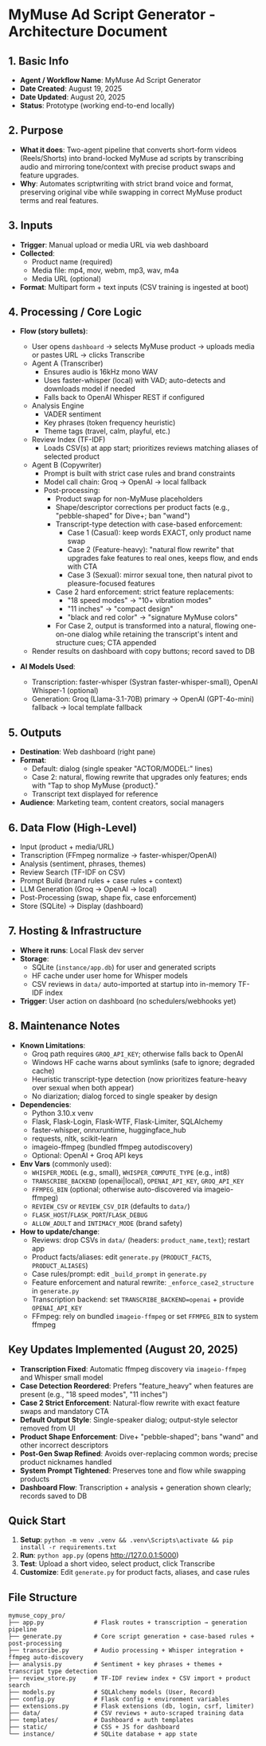 # MyMuse Ad Script Generator - Architecture Document

## 1. Basic Info
- **Agent / Workflow Name**: MyMuse Ad Script Generator
- **Date Created**: August 19, 2025
- **Date Updated**: August 20, 2025
- **Status**: Prototype (working end-to-end locally)

## 2. Purpose
- **What it does**: Two-agent pipeline that converts short-form videos (Reels/Shorts) into brand-locked MyMuse ad scripts by transcribing audio and mirroring tone/context with precise product swaps and feature upgrades.
- **Why**: Automates scriptwriting with strict brand voice and format, preserving original vibe while swapping in correct MyMuse product terms and real features.

## 3. Inputs
- **Trigger**: Manual upload or media URL via web dashboard
- **Collected**:
  - Product name (required)
  - Media file: mp4, mov, webm, mp3, wav, m4a
  - Media URL (optional)
- **Format**: Multipart form + text inputs (CSV training is ingested at boot)

## 4. Processing / Core Logic
- **Flow (story bullets)**:
  - User opens `dashboard` → selects MyMuse product → uploads media or pastes URL → clicks Transcribe
  - Agent A (Transcriber)
    - Ensures audio is 16kHz mono WAV
    - Uses faster-whisper (local) with VAD; auto-detects and downloads model if needed
    - Falls back to OpenAI Whisper REST if configured
  - Analysis Engine
    - VADER sentiment
    - Key phrases (token frequency heuristic)
    - Theme tags (travel, calm, playful, etc.)
  - Review Index (TF-IDF)
    - Loads CSV(s) at app start; prioritizes reviews matching aliases of selected product
  - Agent B (Copywriter)
    - Prompt is built with strict case rules and brand constraints
    - Model call chain: Groq → OpenAI → local fallback
    - Post-processing:
      - Product swap for non-MyMuse placeholders
      - Shape/descriptor corrections per product facts (e.g., "pebble-shaped" for Dive+; ban "wand")
      - Transcript-type detection with case-based enforcement:
        - Case 1 (Casual): keep words EXACT, only product name swap
        - Case 2 (Feature-heavy): "natural flow rewrite" that upgrades fake features to real ones, keeps flow, and ends with CTA
        - Case 3 (Sexual): mirror sexual tone, then natural pivot to pleasure-focused features
      - Case 2 hard enforcement: strict feature replacements:
        - "18 speed modes" → "10+ vibration modes"
        - "11 inches" → "compact design"
        - "black and red color" → "signature MyMuse colors"
      - For Case 2, output is transformed into a natural, flowing one-on-one dialog while retaining the transcript's intent and structure cues; CTA appended
  - Render results on dashboard with copy buttons; record saved to DB

- **AI Models Used**:
  - Transcription: faster-whisper (Systran faster-whisper-small), OpenAI Whisper-1 (optional)
  - Generation: Groq (Llama-3.1-70B) primary → OpenAI (GPT-4o-mini) fallback → local template fallback

## 5. Outputs
- **Destination**: Web dashboard (right pane)
- **Format**:
  - Default: dialog (single speaker "ACTOR/MODEL:" lines)
  - Case 2: natural, flowing rewrite that upgrades only features; ends with "Tap to shop MyMuse {product}."
  - Transcript text displayed for reference
- **Audience**: Marketing team, content creators, social managers

## 6. Data Flow (High-Level)
- Input (product + media/URL)
- Transcription (FFmpeg normalize → faster-whisper/OpenAI)
- Analysis (sentiment, phrases, themes)
- Review Search (TF-IDF on CSV)
- Prompt Build (brand rules + case rules + context)
- LLM Generation (Groq → OpenAI → local)
- Post-Processing (swap, shape fix, case enforcement)
- Store (SQLite) → Display (dashboard)

## 7. Hosting & Infrastructure
- **Where it runs**: Local Flask dev server
- **Storage**:
  - SQLite (`instance/app.db`) for user and generated scripts
  - HF cache under user home for Whisper models
  - CSV reviews in `data/` auto-imported at startup into in-memory TF-IDF index
- **Trigger**: User action on dashboard (no schedulers/webhooks yet)

## 8. Maintenance Notes
- **Known Limitations**:
  - Groq path requires `GROQ_API_KEY`; otherwise falls back to OpenAI
  - Windows HF cache warns about symlinks (safe to ignore; degraded cache)
  - Heuristic transcript-type detection (now prioritizes feature-heavy over sexual when both appear)
  - No diarization; dialog forced to single speaker by design
- **Dependencies**:
  - Python 3.10.x venv
  - Flask, Flask-Login, Flask-WTF, Flask-Limiter, SQLAlchemy
  - faster-whisper, onnxruntime, huggingface_hub
  - requests, nltk, scikit-learn
  - imageio-ffmpeg (bundled ffmpeg autodiscovery)
  - Optional: OpenAI + Groq API keys
- **Env Vars** (commonly used):
  - `WHISPER_MODEL` (e.g., small), `WHISPER_COMPUTE_TYPE` (e.g., int8)
  - `TRANSCRIBE_BACKEND` (openai|local), `OPENAI_API_KEY`, `GROQ_API_KEY`
  - `FFMPEG_BIN` (optional; otherwise auto-discovered via imageio-ffmpeg)
  - `REVIEW_CSV` or `REVIEW_CSV_DIR` (defaults to `data/`)
  - `FLASK_HOST`/`FLASK_PORT`/`FLASK_DEBUG`
  - `ALLOW_ADULT` and `INTIMACY_MODE` (brand safety)
- **How to update/change**:
  - Reviews: drop CSVs in `data/` (headers: `product_name,text`); restart app
  - Product facts/aliases: edit `generate.py` (`PRODUCT_FACTS`, `PRODUCT_ALIASES`)
  - Case rules/prompt: edit `_build_prompt` in `generate.py`
  - Feature enforcement and natural rewrite: `_enforce_case2_structure` in `generate.py`
  - Transcription backend: set `TRANSCRIBE_BACKEND=openai` + provide `OPENAI_API_KEY`
  - FFmpeg: rely on bundled `imageio-ffmpeg` or set `FFMPEG_BIN` to system ffmpeg

## Key Updates Implemented (August 20, 2025)
- **Transcription Fixed**: Automatic ffmpeg discovery via `imageio-ffmpeg` and Whisper small model
- **Case Detection Reordered**: Prefers "feature_heavy" when features are present (e.g., "18 speed modes", "11 inches")
- **Case 2 Strict Enforcement**: Natural-flow rewrite with exact feature swaps and mandatory CTA
- **Default Output Style**: Single-speaker dialog; output-style selector removed from UI
- **Product Shape Enforcement**: Dive+ "pebble-shaped"; bans "wand" and other incorrect descriptors
- **Post-Gen Swap Refined**: Avoids over-replacing common words; precise product nicknames handled
- **System Prompt Tightened**: Preserves tone and flow while swapping products
- **Dashboard Flow**: Transcription + analysis + generation shown clearly; records saved to DB

## Quick Start
1. **Setup**: `python -m venv .venv && .venv\Scripts\activate && pip install -r requirements.txt`
2. **Run**: `python app.py` (opens http://127.0.0.1:5000)
3. **Test**: Upload a short video, select product, click Transcribe
4. **Customize**: Edit `generate.py` for product facts, aliases, and case rules

## File Structure
```
mymuse_copy_pro/
├── app.py              # Flask routes + transcription → generation pipeline
├── generate.py         # Core script generation + case-based rules + post-processing
├── transcribe.py       # Audio processing + Whisper integration + ffmpeg auto-discovery
├── analysis.py         # Sentiment + key phrases + themes + transcript type detection
├── review_store.py     # TF-IDF review index + CSV import + product search
├── models.py           # SQLAlchemy models (User, Record)
├── config.py           # Flask config + environment variables
├── extensions.py       # Flask extensions (db, login, csrf, limiter)
├── data/               # CSV reviews + auto-scraped training data
├── templates/          # Dashboard + auth templates
├── static/             # CSS + JS for dashboard
└── instance/           # SQLite database + app state
```
